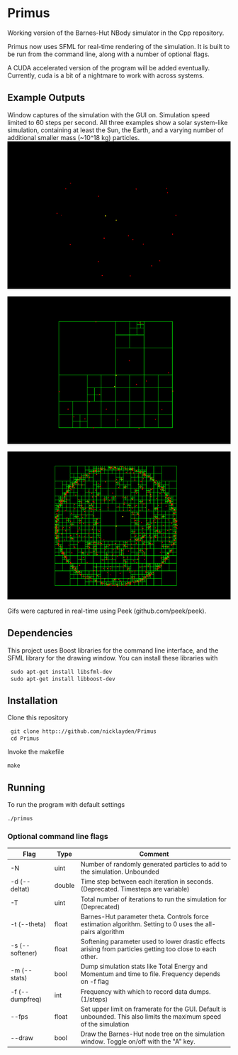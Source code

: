 # Primus

Working version of the Barnes-Hut NBody simulator in the Cpp repository. 

Primus now uses SFML for real-time rendering of the simulation. It is built to be run from the command line, along with a number of optional flags.

A CUDA accelerated version of the program will be added eventually. Currently, cuda is a bit of a nightmare to work with across systems.

## Example Outputs
Window captures of the simulation with the GUI on. Simulation speed limited to 60 steps per second. All three examples show a solar system-like simulation, containing at least the Sun, the Earth, and a varying number of additional smaller mass (~10^18 kg) particles. 
![Small N](https://github.com/nicklayden/Primus/blob/master/smalln-notree-example.gif "Nbody Simulation")

![Small N](https://github.com/nicklayden/Primus/blob/master/smalln-example.gif "Nbody Simulation")

![Large N](https://github.com/nicklayden/Primus/blob/master/peek-test-2.gif "Nbody Simulation")

Gifs were captured in real-time using Peek (github.com/peek/peek).

## Dependencies
This project uses Boost libraries for the command line interface, and the SFML library for the drawing window.
You can install these libraries with

```
 sudo apt-get install libsfml-dev
 sudo apt-get install libboost-dev
```

## Installation
Clone this repository
```
 git clone http:://github.com/nicklayden/Primus
 cd Primus
```
Invoke the makefile
```
make
```
## Running
To run the program with default settings
```
./primus
```

### Optional command line flags
| Flag            | Type   | Comment                                                                                                    |
|-----------------|--------|------------------------------------------------------------------------------------------------------------|
| -N              | uint   | Number of randomly generated particles to add to the simulation. Unbounded                                 |
| -d (--deltat)   | double | Time step between each iteration in seconds. (Deprecated. Timesteps are variable)                          |
| -T              | uint   | Total number of iterations to run the simulation for (Deprecated)                                          |
| -t (--theta)    | float  | Barnes-Hut parameter theta. Controls force estimation algorithm. Setting to 0 uses the all-pairs algorithm |
| -s (--softener) | float  | Softening parameter used to lower drastic effects arising from particles getting too close to each other.  |
| -m (--stats)    | bool   | Dump simulation stats like Total Energy and Momentum and time to file. Frequency depends on -f flag        |
| -f (--dumpfreq) | int    | Frequency with which to record data dumps. (1/steps)                                                       |
| --fps           | float  | Set upper limit on framerate for the GUI. Default is unbounded. This also limits the maximum speed of the simulation                                             |
| --draw          | bool   | Draw the Barnes-Hut node tree on the simulation window. Toggle on/off with the "A" key.                    |
